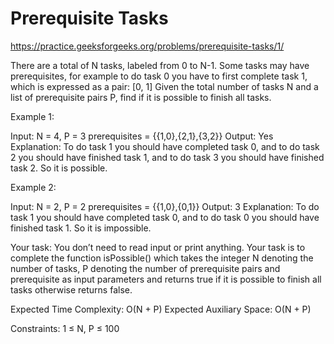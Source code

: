 # Prerequisite Tasks


https://practice.geeksforgeeks.org/problems/prerequisite-tasks/1/


There are a total of N tasks, labeled from 0 to N-1. Some tasks may have prerequisites, for example to do task 0 you have to first complete task 1, which is expressed as a pair: [0, 1]
Given the total number of tasks N and a list of prerequisite pairs P, find if it is possible to finish all tasks.


Example 1:

Input: 
N = 4, P = 3
prerequisites = {{1,0},{2,1},{3,2}}
Output:
Yes
Explanation:
To do task 1 you should have completed
task 0, and to do task 2 you should 
have finished task 1, and to do task 3 you 
should have finished task 2. So it is possible.

Example 2:

Input:
N = 2, P = 2
prerequisites = {{1,0},{0,1}}
Output:
3
Explanation:
To do task 1 you should have completed
task 0, and to do task 0 you should
have finished task 1. So it is impossible.

Your task:
You don’t need to read input or print anything. Your task is to complete the function isPossible() which takes the integer N denoting the number of tasks, P denoting the number of prerequisite pairs and prerequisite as input parameters and returns true if it is possible to finish all tasks otherwise returns false. 


Expected Time Complexity: O(N + P)
Expected Auxiliary Space: O(N + P)


Constraints:
1 ≤ N, P ≤ 100
